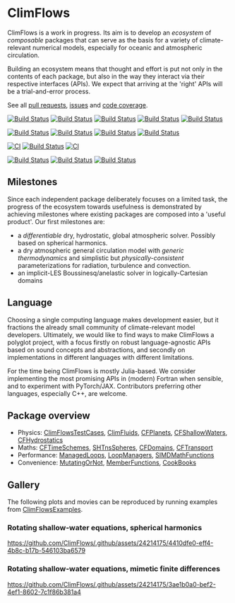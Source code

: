 # ClimFlows

ClimFlows is a work in progress. Its aim is to develop an *ecosystem* of *composable* packages that can serve as the basis for a variety of climate-relevant numerical models, especially for oceanic and atmospheric circulation.

Building an ecosystem means that thought and effort is put not only in the contents of each package, but also in the way they interact via their respective interfaces (APIs). We expect that arriving at the 'right' APIs will be a trial-and-error process.

See all [pull requests](https://github.com/pulls?user=ClimFlows), [issues](https://github.com/issues?user=ClimFlows) and [code coverage](https://app.codecov.io/gh/ClimFlows?repoDisplay=Configured).

[![Build Status](https://github.com/ClimFlows/ClimFlowsTestCases.jl/actions/workflows/CI.yml/badge.svg?branch=main)](https://github.com/ClimFlows/ClimFlowsTestCases.jl/actions/workflows/CI.yml?query=branch%3Amain)
[![Build Status](https://github.com/ClimFlows/ClimFluids.jl/actions/workflows/CI.yml/badge.svg?branch=main)](https://github.com/ClimFlows/ClimFluids.jl/actions/workflows/CI.yml?query=branch%3Amain)
[![Build Status](https://github.com/ClimFlows/CFPlanets.jl/actions/workflows/CI.yml/badge.svg?branch=main)](https://github.com/ClimFlows/CFPlanets.jl/actions/workflows/CI.yml?query=branch%3Amain) 
[![Build Status](https://github.com/ClimFlows/CFShallowWaters.jl/actions/workflows/CI.yml/badge.svg?branch=main)](https://github.com/ClimFlows/CFShallowWaters.jl/actions/workflows/CI.yml?query=branch%3Amain) 
 [![Build Status](https://github.com/ClimFlows/CFHydrostatics.jl/actions/workflows/CI.yml/badge.svg?branch=main)](https://github.com/ClimFlows/CFHydrostatics.jl/actions/workflows/CI.yml?query=branch%3Amain)

[![Build Status](https://github.com/ClimFlows/CFTimeSchemes.jl/actions/workflows/CI.yml/badge.svg?branch=main)](https://github.com/ClimFlows/CFTimeSchemes.jl/actions/workflows/CI.yml?query=branch%3Amain)
[![Build Status](https://github.com/ClimFlows/SHTnsSpheres.jl/actions/workflows/CI.yml/badge.svg?branch=main)](https://github.com/ClimFlows/SHTnsSpheres.jl/actions/workflows/CI.yml?query=branch%3Amain)
[![Build Status](https://github.com/ClimFlows/CFDomains.jl/actions/workflows/CI.yml/badge.svg?branch=main)](https://github.com/ClimFlows/CFDomains.jl/actions/workflows/CI.yml?query=branch%3Amain)
[![Build Status](https://github.com/ClimFlows/CFTransport.jl/actions/workflows/CI.yml/badge.svg?branch=main)](https://github.com/ClimFlows/CFTransport.jl/actions/workflows/CI.yml?query=branch%3Amain)

[![CI](https://github.com/ClimFlows/ManagedLoops/actions/workflows/CI.yml/badge.svg)](https://github.com/ClimFlows/ManagedLoops/actions/workflows/CI.yml)
[![Build Status](https://github.com/ClimFlows/LoopManagers.jl/actions/workflows/CI.yml/badge.svg?branch=main)](https://github.com/ClimFlows/LoopManagers.jl/actions/workflows/CI.yml?query=branch%3Amain)
[![CI](https://github.com/ClimFlows/SIMDMathFunctions.jl/actions/workflows/CI.yml/badge.svg)](https://github.com/ClimFlows/SIMDMathFunctions.jl/actions/workflows/CI.yml)

[![Build Status](https://github.com/ClimFlows/MutatingOrNot.jl/actions/workflows/CI.yml/badge.svg?branch=main)](https://github.com/ClimFlows/MutatingOrNot.jl/actions/workflows/CI.yml?query=branch%3Amain)
[![Build Status](https://github.com/ClimFlows/MemberFunctions.jl/actions/workflows/CI.yml/badge.svg?branch=main)](https://github.com/ClimFlows/MemberFunctions.jl/actions/workflows/CI.yml?query=branch%3Amain)
[![Build Status](https://github.com/ClimFlows/CookBooks.jl/actions/workflows/CI.yml/badge.svg?branch=main)](https://github.com/ClimFlows/CookBooks.jl/actions/workflows/CI.yml?query=branch%3Amain)

## Milestones
Since each independent package deliberately focuses on a limited task, the progress of the ecosystem towards usefulness is demonstrated by achieving milestones where existing packages are composed into a 'useful product'. Our first milestones are:

* a *differentiable* dry, hydrostatic, global atmospheric solver. Possibly based on spherical harmonics.
* a dry atmospheric general circulation model with *generic thermodynamics* and simplistic but *physically-consistent* parameterizations for radiation, turbulence and convection.
* an implicit-LES Boussinesq/anelastic solver in logically-Cartesian domains

## Language

Choosing a single computing language makes development easier, but it fractions the already small community of climate-relevant model developers. Ultimately, we would like to find ways to make ClimFlows a polyglot project, with a focus firstly on robust language-agnostic APIs based on sound concepts and abstractions, and secondly on implementations in different languages with different limitations.

For the time being ClimFlows is mostly Julia-based. We consider implementing the most promising APIs in (modern) Fortran when sensible, and to experiment with PyTorch/JAX. Contributors preferring other languages, especially C++, are welcome.

## Package overview
* Physics:
  [ClimFlowsTestCases](https://github.com/ClimFlows/ClimFlowsTestCases.jl),
  [ClimFluids](https://github.com/ClimFlows/ClimFluids.jl),
  [CFPlanets](https://github.com/ClimFlows/CFPlanets.jl),
  [CFShallowWaters](https://github.com/ClimFlows/CFShallowWaters.jl),
  [CFHydrostatics](https://github.com/ClimFlows/CFHydrostatics.jl)
* Maths:
  [CFTimeSchemes](https://github.com/ClimFlows/CFTimeSchemes.jl),
  [SHTnsSpheres](https://github.com/ClimFlows/SHTnsSpheres.jl),
  [CFDomains](https://github.com/ClimFlows/CFDomains.jl),
  [CFTransport](https://github.com/ClimFlows/CFTransport.jl)
* Performance:
  [ManagedLoops](https://github.com/ClimFlows/ManagedLoops.jl),
  [LoopManagers](https://github.com/ClimFlows/LoopManagers.jl),
  [SIMDMathFunctions](https://github.com/ClimFlows/SIMDMathFunctions.jl)
* Convenience:
  [MutatingOrNot](https://github.com/ClimFlows/MutatingOrNot.jl),
  [MemberFunctions](https://github.com/ClimFlows/MemberFunctions.jl),
  [CookBooks](https://github.com/ClimFlows/CookBooks.jl)
  
## Gallery

The following plots and movies can be reproduced by running examples from [ClimFlowsExamples](https://github.com/ClimFlows/ClimFlowsExamples).

### Rotating shallow-water equations, spherical harmonics

https://github.com/ClimFlows/.github/assets/24214175/4410dfe0-eff4-4b8c-b17b-546103ba6579

### Rotating shallow-water equations, mimetic finite differences

https://github.com/ClimFlows/.github/assets/24214175/3ae1b0a0-bef2-4ef1-8602-7c1f86b381a4




